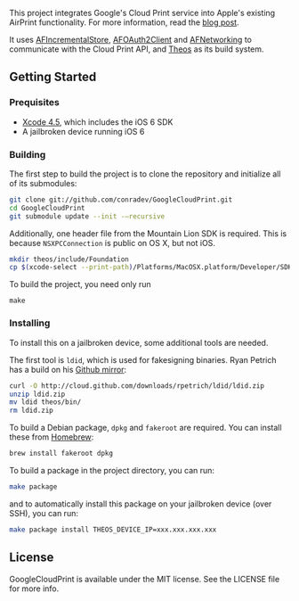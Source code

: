 This project integrates Google's Cloud Print service into Apple's existing AirPrint functionality. For more information, read the [blog post](http://kramerapps.com/blog/post/38090565883/integrate-cloud-print-ios).

It uses [AFIncrementalStore](https://github.com/AFNetworking/AFIncrementalStore), [AFOAuth2Client](https://github.com/AFNetworking/AFOAuth2Client) and [AFNetworking](https://github.com/AFNetworking/AFNetworking) to communicate with the Cloud Print API, and [Theos](https://github.com/DHowett/theos) as its build system.

## Getting Started

### Prequisites

- [Xcode 4.5](https://itunes.apple.com/us/app/xcode/id497799835), which includes the iOS 6 SDK
- A jailbroken device running iOS 6

### Building

The first step to build the project is to clone the repository and initialize all of its submodules:

``` sh
git clone git://github.com/conradev/GoogleCloudPrint.git
cd GoogleCloudPrint
git submodule update --init -—recursive
```

Additionally, one header file from the Mountain Lion SDK is required. This is because `NSXPCConnection` is public on OS X, but not iOS.

``` sh
mkdir theos/include/Foundation
cp $(xcode-select --print-path)/Platforms/MacOSX.platform/Developer/SDKs/MacOSX10.8.sdk/System/Library/Frameworks/Foundation.framework/Headers/NSXPCConnection.h theos/include/Foundation/
```

To build the project, you need only run

```
make
```

### Installing

To install this on a jailbroken device, some additional tools are needed.

The first tool is `ldid`, which is used for fakesigning binaries. Ryan Petrich has a build on his [Github mirror](https://github.com/rpetrich/ldid):

``` sh
curl -O http://cloud.github.com/downloads/rpetrich/ldid/ldid.zip
unzip ldid.zip
mv ldid theos/bin/
rm ldid.zip
```

To build a Debian package, `dpkg` and `fakeroot` are required. You can install these from [Homebrew](http://mxcl.github.com/homebrew/):

``` sh
brew install fakeroot dpkg
```

To build a package in the project directory, you can run:

``` sh
make package
```

and to automatically install this package on your jailbroken device (over SSH), you can run:

``` sh
make package install THEOS_DEVICE_IP=xxx.xxx.xxx.xxx
```

## License

GoogleCloudPrint is available under the MIT license. See the LICENSE file for more info.
